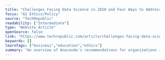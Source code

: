 ```yaml
---
title: "Challenges Facing Data Science in 2020 and Four Ways to Address Them"
focus: "AI Ethics/Policy"
source: "TechRepublic"
readability: ["Intermediate"]
type: "Website Article"
openSource: false
link: "https://www.techrepublic.com/article/challenges-facing-data-science-in-2020-and-four-ways-to-address-them/"
keywords: []
learnTags: ["business","education","ethics"]
summary: "An overview of Anaconda's recommendations for organizations in their _2020 State of Data Science_ report. "
---
```

